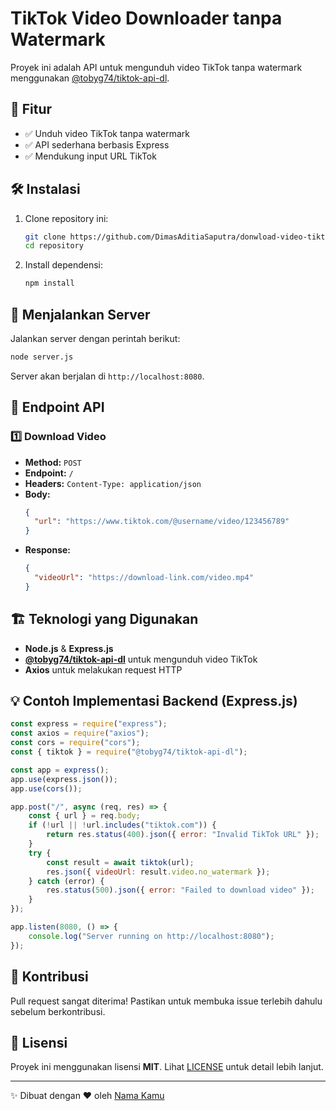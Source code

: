# TikTok Video Downloader tanpa Watermark

Proyek ini adalah API untuk mengunduh video TikTok tanpa watermark menggunakan [@tobyg74/tiktok-api-dl](https://github.com/tobyg74/tiktok-api-dl).

## 🚀 Fitur
- ✅ Unduh video TikTok tanpa watermark
- ✅ API sederhana berbasis Express
- ✅ Mendukung input URL TikTok

## 🛠️ Instalasi
1. Clone repository ini:
   ```bash
   git clone https://github.com/DimasAditiaSaputra/donwload-video-tiktok-tanpa-WM.git
   cd repository
   ```
2. Install dependensi:
   ```bash
   npm install
   ```

## 🚀 Menjalankan Server
Jalankan server dengan perintah berikut:
```bash
node server.js
```
Server akan berjalan di `http://localhost:8080`.

## 📡 Endpoint API
### 1️⃣ **Download Video**
- **Method:** `POST`
- **Endpoint:** `/`
- **Headers:** `Content-Type: application/json`
- **Body:**
  ```json
  {
    "url": "https://www.tiktok.com/@username/video/123456789"
  }
  ```
- **Response:**
  ```json
  {
    "videoUrl": "https://download-link.com/video.mp4"
  }
  ```

## 🏗️ Teknologi yang Digunakan
- **Node.js** & **Express.js**
- **[@tobyg74/tiktok-api-dl](https://github.com/tobyg74/tiktok-api-dl)** untuk mengunduh video TikTok
- **Axios** untuk melakukan request HTTP

## 💡 Contoh Implementasi Backend (Express.js)
```javascript
const express = require("express");
const axios = require("axios");
const cors = require("cors");
const { tiktok } = require("@tobyg74/tiktok-api-dl");

const app = express();
app.use(express.json());
app.use(cors());

app.post("/", async (req, res) => {
    const { url } = req.body;
    if (!url || !url.includes("tiktok.com")) {
        return res.status(400).json({ error: "Invalid TikTok URL" });
    }
    try {
        const result = await tiktok(url);
        res.json({ videoUrl: result.video.no_watermark });
    } catch (error) {
        res.status(500).json({ error: "Failed to download video" });
    }
});

app.listen(8080, () => {
    console.log("Server running on http://localhost:8080");
});
```

## 🤝 Kontribusi
Pull request sangat diterima! Pastikan untuk membuka issue terlebih dahulu sebelum berkontribusi.

## 📜 Lisensi
Proyek ini menggunakan lisensi **MIT**. Lihat [LICENSE](LICENSE) untuk detail lebih lanjut.

---
✨ Dibuat dengan ❤️ oleh [Nama Kamu](https://github.com/username)

